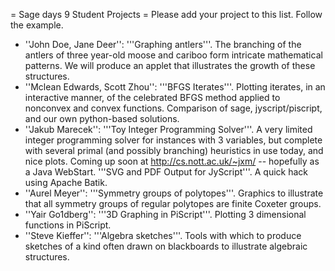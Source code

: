 = Sage days 9 Student Projects =
Please add your project to this list. Follow the example.

 * ''John Doe, Jane Deer'': '''Graphing antlers'''. The branching of the antlers of three year-old moose and cariboo form intricate mathematical patterns. We will produce an applet that illustrates the growth of these structures.
 * ''Mclean Edwards, Scott Zhou'': '''BFGS Iterates'''.  Plotting iterates, in an interactive manner, of the celebrated BFGS method applied to nonconvex and convex functions.  Comparison of sage, jyscript/piscript, and our own python-based solutions.
 * ''Jakub Marecek'': '''Toy Integer Programming Solver'''.  A very limited integer programming solver for instances with 3 variables, but complete with several primal (and possibly branching) heuristics in use today, and nice plots. Coming up soon at http://cs.nott.ac.uk/~jxm/ -- hopefully as a Java WebStart. '''SVG and PDF Output for JyScript'''. A quick hack using Apache Batik. 
 * ''Aurel Meyer'': '''Symmetry groups of polytopes'''.  Graphics to illustrate that all symmetry groups of regular polytopes are finite Coxeter groups.
 * ''Yair Go1dberg'': '''3D Graphing in PiScript'''. Plotting 3 dimensional functions in PiScript.
 * ''Steve Kieffer'': '''Algebra sketches'''. Tools with which to produce sketches of a kind often drawn on blackboards to illustrate algebraic structures.
